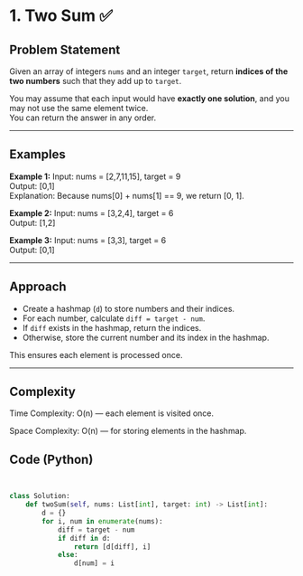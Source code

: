 # 1. Two Sum ✅

## Problem Statement
Given an array of integers `nums` and an integer `target`, return **indices of the two numbers** such that they add up to `target`.

You may assume that each input would have **exactly one solution**, and you may not use the same element twice.  
You can return the answer in any order.

---

## Examples

**Example 1:**
Input: nums = [2,7,11,15], target = 9<br>
Output: [0,1]<br>
Explanation: Because nums[0] + nums[1] == 9, we return [0, 1].



**Example 2:**
Input: nums = [3,2,4], target = 6 <br>
Output: [1,2]



**Example 3:**
Input: nums = [3,3], target = 6 <br>
Output: [0,1]


---

## Approach
- Create a hashmap (`d`) to store numbers and their indices.  
- For each number, calculate `diff = target - num`.  
- If `diff` exists in the hashmap, return the indices.  
- Otherwise, store the current number and its index in the hashmap.  

This ensures each element is processed once.

---
## Complexity
Time Complexity: O(n) — each element is visited once.

Space Complexity: O(n) — for storing elements in the hashmap.

## Code (Python)
```python


class Solution:
    def twoSum(self, nums: List[int], target: int) -> List[int]:
        d = {}
        for i, num in enumerate(nums):
            diff = target - num
            if diff in d:
                return [d[diff], i]
            else:
                d[num] = i
